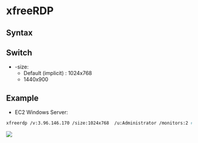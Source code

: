# xfreeRDP

## Syntax

## Switch
* -size: 
  * Default (implicit) : 1024x768
  * 1440x900

## Example
* EC2 Windows Server:
````bash
xfreerdp /v:3.96.146.170 /size:1024x768  /u:Administrator /monitors:2 #rdp-WS2019
````
[<img src="https://i.imgur.com/560b4r5.png">](https://i.imgur.com/560b4r5.png)
